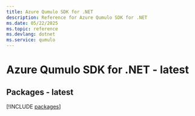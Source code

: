 ```yaml
---
title: Azure Qumulo SDK for .NET
description: Reference for Azure Qumulo SDK for .NET
ms.date: 05/22/2025
ms.topic: reference
ms.devlang: dotnet
ms.service: qumulo
---
```

# Azure Qumulo SDK for .NET - latest
## Packages - latest
[!INCLUDE [packages](qumulo-index.md)]
